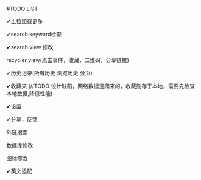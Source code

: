 #TODO LIST

✔上拉加载更多

✔search keyword检查

✔search view 修改

recycler view(点击事件，收藏，二维码，分享链接)

✔历史记录(所有历史 浏览历史 分页)

✔收藏夹
(//TODO 设计缺陷，网络数据是爬来的，收藏则存于本地，需要先检查本地数据,降低性能)


✔设置

✔分享，反馈

外链搜索

数据库修改

图标修改

✔英文适配